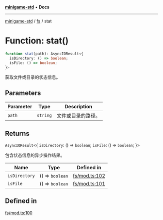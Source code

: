 [**minigame-std**](../../../README.md) • **Docs**

***

[minigame-std](../../../README.md) / [fs](../README.md) / stat

# Function: stat()

```ts
function stat(path): AsyncIOResult<{
  isDirectory: () => boolean;
  isFile: () => boolean;
}>
```

获取文件或目录的状态信息。

## Parameters

| Parameter | Type | Description |
| ------ | ------ | ------ |
| `path` | `string` | 文件或目录的路径。 |

## Returns

`AsyncIOResult`\<\{
  `isDirectory`: () => `boolean`;
  `isFile`: () => `boolean`;
 \}\>

包含状态信息的异步操作结果。

| Name | Type | Defined in |
| ------ | ------ | ------ |
| `isDirectory` | () => `boolean` | [fs/mod.ts:102](https://github.com/JiangJie/minigame-std/blob/d86e790fe8486ddfc8ce953df31d30618f403d3b/src/std/fs/mod.ts#L102) |
| `isFile` | () => `boolean` | [fs/mod.ts:101](https://github.com/JiangJie/minigame-std/blob/d86e790fe8486ddfc8ce953df31d30618f403d3b/src/std/fs/mod.ts#L101) |

## Defined in

[fs/mod.ts:100](https://github.com/JiangJie/minigame-std/blob/d86e790fe8486ddfc8ce953df31d30618f403d3b/src/std/fs/mod.ts#L100)
